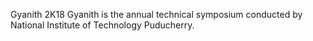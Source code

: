 Gyanith 2K18
Gyanith is the annual technical symposium conducted by National Institute of Technology Puducherry.